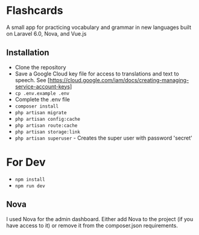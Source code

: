 # Flashcards
A small app for practicing vocabulary and grammar in new languages built on Laravel 6.0, Nova, and Vue.js

## Installation
- Clone the repository
- Save a Google Cloud key file for access to translations and text to speech. See [https://cloud.google.com/iam/docs/creating-managing-service-account-keys]
- `cp .env.example .env`
- Complete the .env file
- `composer install`
- `php artisan migrate`
- `php artisan config:cache`
- `php artisan route:cache`
- `php artisan storage:link`
- `php artisan superuser` - Creates the super user with password 'secret'

# For Dev
- `npm install`
- `npm run dev`

## Nova
I used Nova for the admin dashboard. Either add Nova to the project (if you have access to it) or remove it from the composer.json requirements.
